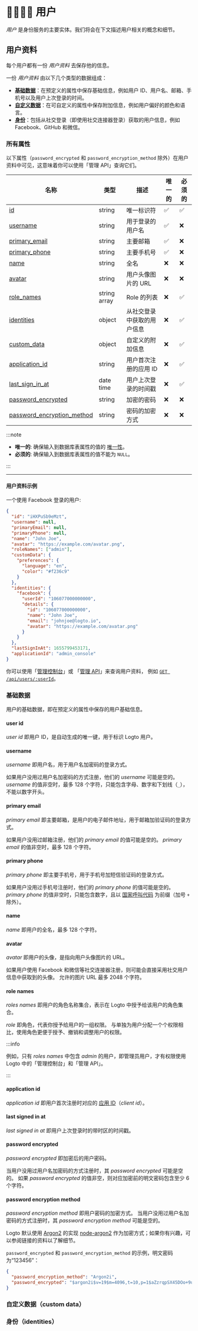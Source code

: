 # 👨‍👩‍👧‍👦 用户

_用户_ 是身份服务的主要实体。我们将会在下文描述用户相关的概念和细节。

## 用户资料

每个用户都有一份 _用户资料_ 去保存他的信息。

一份 _用户资料_ 由以下几个类型的数据组成：

- [**基础数据**](#基础数据basic-data)：在预定义的属性中保存基础信息，例如用户 ID、用户名、邮箱、手机号以及用户上次登录的时间。
- [**自定义数据**](#自定义数据custom-data)：在可自定义的属性中保存附加信息，例如用户偏好的颜色和语言。
- [**身份**](#身份identities)：包括从社交登录（即使用社交连接器登录）获取的用户信息，例如 Facebook、GitHub 和微信。

### 所有属性

以下属性（`password_encrypted` 和 `password_encryption_method` 除外）在用户资料中可见，这意味着你可以使用「管理 API」查询它们。

| 名称                                                      | 类型         | 描述                       | 唯一的 | 必须的 |
| --------------------------------------------------------- | ------------ | -------------------------- | ------ | ------ |
| [id](#user-id)                                            | string       | 唯一标识符                 | ✅     | ✅     |
| [username](#username)                                     | string       | 用于登录的用户名           | ✅     | ❌     |
| [primary_email](#primary-email)                           | string       | 主要邮箱                   | ✅     | ❌     |
| [primary_phone](#primary-phone)                           | string       | 主要手机号                 | ✅     | ❌     |
| [name](#name)                                             | string       | 全名                       | ❌     | ❌     |
| [avatar](#avatar)                                         | string       | 用户头像图片的 URL         | ❌     | ❌     |
| [role_names](#role-names)                                 | string array | Role 的列表                | ❌     | ✅     |
| [identities](#identities)                                 | object       | 从社交登录中获取的用户信息 | ❌     | ✅     |
| [custom_data](#custom-data)                               | object       | 自定义的附加信息           | ❌     | ✅     |
| [application_id](#application-id)                         | string       | 用户首次注册的应用 ID      | ❌     | ✅     |
| [last_sign_in_at](#last-signed-in-at)                     | date time    | 用户上次登录的时间戳       | ❌     | ✅     |
| [password_encrypted](#password-encrypted)                 | string       | 加密的密码                 | ❌     | ❌     |
| [password_encryption_method](#password-encryption-method) | string       | 密码的加密方式             | ❌     | ❌     |

:::note

- **唯一的**: 确保输入到数据库表属性的值的 [唯一性](https://www.postgresql.org/docs/current/ddl-constraints.html#DDL-CONSTRAINTS-UNIQUE-CONSTRAINTS)。
- **必须的**: 确保输入到数据库表属性的值不能为 `NULL`。

:::

---

#### 用户资料示例

一个使用 Facebook 登录的用户:

```json
{
  "id": "iHXPuSb9eMzt",
  "username": null,
  "primaryEmail": null,
  "primaryPhone": null,
  "name": "John Joe",
  "avatar": "https://example.com/avatar.png",
  "roleNames": ["admin"],
  "customData": {
    "preferences": {
      "language": "en",
      "color": "#f236c9"
    }
  },
  "identities": {
    "facebook": {
      "userId": "106077000000000",
      "details": {
        "id": "106077000000000",
        "name": "John Joe",
        "email": "johnjoe@logto.io",
        "avatar": "https://example.com/avatar.png"
      }
    }
  },
  "lastSignInAt": 1655799453171,
  "applicationId": "admin_console"
}
```

你可以使用「[管理控制台](../../../docs/recipes/manage-users/using-admin-console#查看和更新用户资料)」或
「[管理 API](../../../docs/recipes/manage-users/using-management-api)」来查询用户资料，
例如 <a href="/api/#tag/Users/paths/~1api~1users~1:userId/get" target="_blank">`GET /api/users/:userId`</a>。

### 基础数据

用户的基础数据，即在预定义的属性中保存的用户基础信息。

#### user id

_user id_ 即用户 ID，是自动生成的唯一键，用于标识 Logto 用户。

#### username

_username_ 即用户名，用于用户名加密码的登录方式。

如果用户没用过用户名加密码的方式注册，他们的 _username_ 可能是空的。
_username_ 的值非空时，最多 128 个字符，只能包含字母、数字和下划线（`_`），不能以数字开头。

#### primary email

_primary email_ 即主要邮箱，是用户的电子邮件地址，用于邮箱加验证码的登录方式。

如果用户没用过邮箱注册，他们的 _primary email_ 的值可能是空的。
_primary email_ 的值非空时，最多 128 个字符。

#### primary phone

_primary phone_ 即主要手机号，用于手机号加短信验证码的登录方式。

如果用户没用过手机号注册时，他们的 _primary phone_ 的值可能是空的。
_primary phone_ 的值非空时，只能包含数字，且以 [国家呼叫代码](https://en.wikipedia.org/wiki/List_of_country_calling_codes) 为前缀（加号 `+` 除外）。

#### name

_name_ 即用户的全名，最多 128 个字符。

#### avatar

_avatar_ 即用户的头像，是指向用户头像图片的 URL。

如果用户使用 Facebook 和微信等社交连接器注册，则可能会直接采用社交用户信息中获取到的头像。
允许的图片 URL 最多 2048 个字符。

#### role names

_roles names_ 即用户的角色名称集合，表示在 Logto 中授予给该用户的角色集合。

_role_ 即角色，代表你授予给用户的一组权限。
与单独为用户分配一个个权限相比，使用角色更便于授予、撤销和调整用户的权限。

:::info

例如，只有 _roles names_ 中包含 _admin_ 的用户，即管理员用户，才有权限使用 Logto 中的「管理控制台」和「管理 API」。

:::

#### application id

_application id_ 即用户首次注册时对应的 [应用 ID](../applications/#应用-id)（_client id_）。

#### last signed in at

_last signed in at_ 即用户上次登录时的带时区的时间戳。

#### password encrypted

_password encrypted_ 即加密后的用户密码。

当用户没用过用户名加密码的方式注册时，其 _password encrypted_ 可能是空的。
如果 _password encrypted_ 的值非空，则对应加密前的明文密码包含至少 6 个字符。

#### password encryption method

_password encryption method_ 即用户密码的加密方式。
当用户没用过用户名加密码的方式注册时，其 _password encryption method_ 可能是空的。

Logto 默认使用 [Argon2](https://en.wikipedia.org/wiki/Argon2) 的实现 [node-argon2](https://github.com/ranisalt/node-argon2) 作为加密方式；如果你有兴趣，可以参阅链接的资料以了解细节。

`password_encrypted` 和 `password_encryption_method` 的示例，明文密码为“123456”：

```json
{
  "password_encryption_method": "Argon2i",
  "password_encrypted": "$argon2i$v=19$m=4096,t=10,p=1$aZzrqpSX45DOo+9uEW6XVw$O4MdirF0mtuWWWz68eyNAt2u1FzzV3m3g00oIxmEr0U"
}
```

### 自定义数据（custom data）

### 身份（identities）
